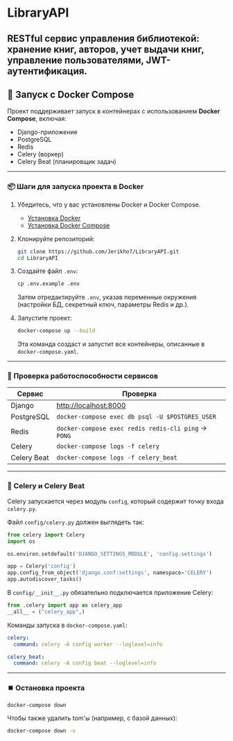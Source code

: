# LibraryAPI

## RESTful сервис управления библиотекой: хранение книг, авторов, учет выдачи книг, управление пользователями, JWT-аутентификация.

## 📣 Запуск с Docker Compose

Проект поддерживает запуск в контейнерах с использованием **Docker Compose**, включая:

* Django-приложение
* PostgreSQL
* Redis
* Celery (воркер)
* Celery Beat (планировщик задач)

---

### 📦 Шаги для запуска проекта в Docker

1. Убедитесь, что у вас установлены Docker и Docker Compose.

   * [Установка Docker](https://docs.docker.com/get-docker/)
   * [Установка Docker Compose](https://docs.docker.com/compose/install/)

2. Клонируйте репозиторий:

   ```bash
   git clone https://github.com/Jerikho7/LibraryAPI.git
   cd LibraryAPI
   ```

3. Создайте файл `.env`:

   ```bash
   cp .env.example .env
   ```

   Затем отредактируйте `.env`, указав переменные окружения (настройки БД, секретный ключ, параметры Redis и др.).

4. Запустите проект:

   ```bash
   docker-compose up --build
   ```

   Эта команда создаст и запустит все контейнеры, описанные в `docker-compose.yaml`.

---

### 🔎 Проверка работоспособности сервисов

| Сервис      | Проверка                                            |
| ----------- | --------------------------------------------------- |
| Django      | [http://localhost:8000](http://localhost:8000)      |
| PostgreSQL  | `docker-compose exec db psql -U $POSTGRES_USER`     |
| Redis       | `docker-compose exec redis redis-cli ping` → `PONG` |
| Celery      | `docker-compose logs -f celery`                     |
| Celery Beat | `docker-compose logs -f celery_beat`                |

---

### 🧠 Celery и Celery Beat

Celery запускается через модуль `config`, который содержит точку входа `celery.py`.

Файл `config/celery.py` должен выглядеть так:

```python
from celery import Celery
import os

os.environ.setdefault('DJANGO_SETTINGS_MODULE', 'config.settings')

app = Celery('config')
app.config_from_object('django.conf:settings', namespace='CELERY')
app.autodiscover_tasks()
```

В `config/__init__.py` обязательно подключается приложение Celery:

```python
from .celery import app as celery_app
__all__ = ("celery_app",)
```

Команды запуска в `docker-compose.yaml`:

```yaml
celery:
  command: celery -A config worker --loglevel=info

celery_beat:
  command: celery -A config beat --loglevel=info
```

---

### ⏹️ Остановка проекта

```bash
docker-compose down
```

Чтобы также удалить tom'ы (например, с базой данных):

```bash
docker-compose down -v
```
